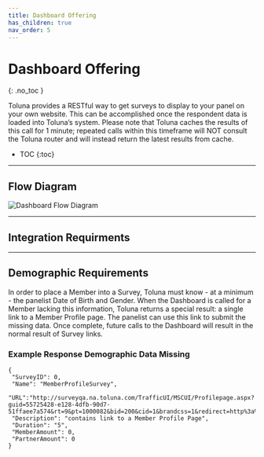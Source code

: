 ```yaml
---
title: Dashboard Offering
has_children: true
nav_order: 5
---
```


# Dashboard Offering 
{: .no_toc }

Toluna provides a RESTful way to get surveys to display to your panel on your own website. This can be accomplished once the respondent data is loaded into Toluna’s system. Please note that Toluna caches the results of this call for 1 minute; repeated calls within this timeframe will NOT consult the Toluna router and will instead return the latest results from cache.

* TOC
{:toc}

---

## Flow Diagram

![Dashboard Flow Diagram](https://github.com/josh-toluna/tolunaintegratedpaneldocs/blob/master/resources/flows/IP%20Flow%20Diagrams-Dashboard.png?raw=true)

---

## Integration Requirments 




---

## Demographic Requirements

In order to place a Member into a Survey, Toluna must know - at a minimum - the panelist Date of Birth and Gender. When the Dashboard is called for a Member lacking this information, Toluna returns a special result: a single link to a Member Profile page. The panelist can use this link to submit the missing data. Once complete, future calls to the Dashboard will result in the normal result of Survey links.

### Example Response Demographic Data Missing

```plaintext
{
 "SurveyID": 0,
 "Name": "MemberProfileSurvey",
 "URL":"http://surveyqa.na.toluna.com/TrafficUI/MSCUI/Profilepage.aspx?guid=55725428-e128-4dfb-90d7-51ffaee7a574&rt=9&pt=1000082&bid=200&cid=1&brandcss=1&redirect=http%3a%2f%2fsurveyqa.na.toluna.com%2fTrafficUI%2fMSCUI%2fpage.aspx%3fpgtid%3d23&cancel=http%3a%2f%2fsurveyqa.na.toluna.com%2fTrafficUI%2fMSCUI%2fpage.aspx%3fpgtid%3d22",
 "Description": "contains link to a Member Profile Page",
 "Duration": "5",
 "MemberAmount": 0,
 "PartnerAmount": 0
}
```


